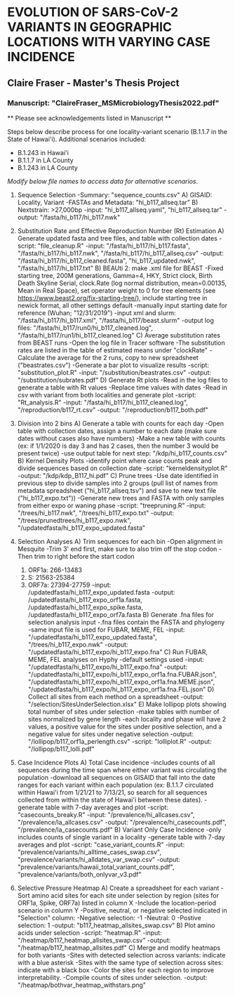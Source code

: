 # EVOLUTION OF SARS-CoV-2 VARIANTS IN GEOGRAPHIC LOCATIONS WITH VARYING CASE INCIDENCE

## Claire Fraser - Master's Thesis Project

### Manuscript: "ClaireFraser_MSMicrobiologyThesis2022.pdf"

** Please see acknowledgements listed in Manuscript **

Steps below describe process for one locality-variant scenario (B.1.1.7 in the State of Hawai'i). 
Additional scenarios included: 
- B.1.243 in Hawai'i
- B.1.1.7 in LA County
- B.1.243 in LA County

_Modify below file names to access data for alternative scenarios._

1. Sequence Selection
	-Summary: "sequence_counts.csv"
A) GISAID: Locality, Variant
	-FASTAs and Metadata: "hi_b117_allseq.tar"
B) Nextstrain: >27,000bp
	-input: "hi_b117_allseq.yaml", "hi_b117_allseq.tar"
	-output: "/fasta/hi_b117/hi_b117.nwk"


2. Substitution Rate and Effective Reproduction Number (Rt) Estimation
A) Generate updated fasta and tree files, and table with collection dates
	-script: "file_cleanup.R"
	-input: "/fasta/hi_b117/hi_b117.fasta", "/fasta/hi_b117/hi_b117.nwk", "/fasta/hi_b117/hi_b117_allseq.csv"
	-output: "/fasta/hi_b117/hi_b117_cleaned.fasta", "hi_b117_updated.nwk", "/fasta/hi_b117/hi_b117.txt"
B) BEAUti 2: make .xml file for BEAST
	-Fixed starting tree, 200M generations, Gamma=4, HKY, Strict clock, Birth Death Skyline Serial, clock.Rate (log normal distribution, mean=0.00135, Mean in Real Space), set operator weight to 0 for tree elements (see https://www.beast2.org/fix-starting-tree/), include starting tree in newick format, all other settings default
	-manually input starting date for reference (Wuhan; "12/31/2019")
	-input xml and slurm: "/fasta/hi_b117/hi_b117.xml", "/fasta/hi_b117/beast.slurm"
	-output log files: "/fasta/hi_b117/run0/hi_b117_cleaned.log", "/fasta/hi_b117/run1/hi_b117_cleaned.log"
C) Average substitution rates from BEAST runs
	-Open the log file in Tracer software
	-The substitution rates are listed in the table of estimated means under "clockRate"
	-Calculate the average for the 2 runs, copy to new spreadsheet ("beastrates.csv")
	-Generate a bar plot to visualize results
	-script: "substitution_plot.R"
	-input: "/substitution/beastrates.csv"
	-output: "/substitution/subrates.pdf"
D) Generate Rt plots
	-Read in the log files to generate a table with Rt values
	-Replace time values with dates
	-Read in csv with variant from both localities and generate plot
	-script: "Rt_analysis.R"
	-input: "/fasta/hi_b117/hi_b117_cleaned.log", "/reproduction/b117_rt.csv"
	-output: "/reproduction/b117_both.pdf"


3. Division into 2 bins
A) Generate a table with counts for each day
	-Open table with collection dates, assign a number to each date (make sure dates without cases also have numbers)
	-Make a new table with counts (ex: if 1/1/2020 is day 3 and has 2 cases, then the number 3 would be present twice)
	-use output table for next step: "/kdp/hi_b117_counts.csv"
B) Kernel Density Plots
	-identify point where case counts peak and divide sequences based on collection date
	-script: "kerneldensityplot.R"
	-output: "/kdp/kdp_B117_hi.pdf"
C) Prune trees
	-Use date identified in previous step to divide samples into 2 groups (pull list of names from metadata spreadsheet ("hi_b117_allseq.tsv") and save to new text file ("hi_b117_expo.txt"))
	-Generate new trees and FASTA with only samples from either expo or waning phase
	-script: "treepruning.R"
	-input: "/trees/hi_b117.nwk", "/trees/hi_b117_expo.txt"
	-output: "/trees/prunedtrees/hi_b117_expo.nwk", "/updatedfasta/hi_b117_expo_updated.fasta"
	
	
4. Selection Analyses
A) Trim sequences for each bin
	-Open alignment in Mesquite
	-Trim 3' end first, make sure to also trim off the stop codon
	-Then trim to right before the start codon
	1) ORF1a: 266-13483
	2) S: 21563-25384
	3) ORF7a: 27394-27759
	-input: /updatedfasta/hi_b117_expo_updated.fasta
	-output: /updatedfasta/hi_b117_expo_orf1a.fasta, /updatedfasta/hi_b117_expo_spike.fasta, /updatedfasta/hi_b117_expo_orf7a.fasta
B) Generate .fna files for selection analysis input
	-.fna files contain the FASTA and phylogeny
	-same input file is used for FUBAR, MEME, FEL
	-input: "/updatedfasta/hi_b117_expo_updated.fasta", "/trees/hi_b117_expo.nwk"
	-output: "/updatedfasta/hi_b117_expo/hi_b117_expo.fna"
C) Run FUBAR, MEME, FEL analyses on Hyphy
	-default settings used
	-input: "/updatedfasta/hi_b117_expo/hi_b117_expo.fna"
	-output: "/updatedfasta/hi_b117_expo/hi_b117_expo_orf1a.fna.FUBAR.json", "/updatedfasta/hi_b117_expo/hi_b117_expo_orf1a.fna.MEME.json", "/updatedfasta/hi_b117_expo/hi_b117_expo_orf1a.fna.FEL.json"
D) Collect all sites from each method on a spreadsheet
	-output: "/selection/SitesUnderSelection.xlsx"
E) Make lollipop plots showing total number of sites under selection
	-make tables with number of sites normalized by gene length
	-each locality and phase will have 2 values, a positive value for the sites under positive selection, and a negative value for sites under negative selection
		-output: "/lollipop/b117_orf1a_perlength.csv"
	-script: "lolliplot.R"
		-output: "/lollipop/b117_lolli.pdf"


5. Case Incidence Plots
A) Total Case incidence
	-includes counts of all sequences during the time span where either variant was circulating the population
	-download all sequences on GISAID that fall into the date ranges for each variant within each population (ex: B.1.1.7 circulated within Hawai'i from 1/21/21 to 7/13/21, so search for all sequences collected from within the state of Hawai'i between these dates).
	-generate table with 7-day averages and plot
		-script: "casecounts_breaky.R"
		-input: "/prevalence/hi_allcases.csv", "/prevalence/la_allcases.csv"
		-output: "/prevalence/hi_casecounts.pdf", "/prevalence/la_casecounts.pdf"
B) Variant Only Case Incidence
	-only includes counts of single variant in a locality
	-generate table with 7-day averages and plot
		-script: "case_variant_counts.R"
		-input: "prevalence/variants/hi_alltime_cases_swap.csv", "prevalence/variants/hi_alldates_var_swap.csv"
		-output: "prevalence/variants/hawaii_total_variant_counts.pdf", "prevalence/variants/both_onlyvar_v3.pdf"


6. Selective Pressure Heatmap
A) Create a spreadsheet for each variant
	-Sort amino acid sites for each site under selection by region (sites for ORF1a, Spike, ORF7a) listed in column X
	-Include the location-period scenario in column Y
	-Positive, neutral, or negative selected indicated in "Selection" column:
		-Negative selection: -1
		-Neutral: 0
		-Postive selection: 1
	-output: "b117_heatmap_allsites_swap.csv"
B) Plot amino acids under selection
	-script: "heatmap.R"
	-input: "/heatmap/b117_heatmap_allsites_swap.csv"
	-output: "/heatmap/b117_heatmap_allsites.pdf"
C) Merge and modify heatmaps for both variants
	-Sites with detected selection across variants: indicate with a blue asterisk
	-Sites with the same type of selection across sites: indicate with a black box
	-Color the sites for each region to improve interpretability.
	-Compile counts of sites under selection.
	-output: "/heatmap/bothvar_heatmap_withstars.png"
	
